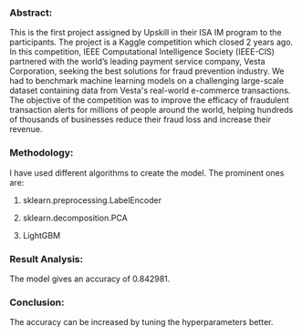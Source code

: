 ### Abstract:
This is the first project assigned by Upskill in their ISA IM program to the participants. The project is a Kaggle competition which closed 2 years ago.
In this competition,  IEEE Computational Intelligence Society (IEEE-CIS) partnered with the world’s leading payment service company, Vesta Corporation, seeking the best solutions for fraud prevention industry. We had to benchmark machine learning models on a challenging large-scale dataset containing data from Vesta's real-world e-commerce transactions. The objective of the competition was to improve the efficacy of fraudulent transaction alerts for millions of people around the world, helping hundreds of thousands of businesses reduce their fraud loss and increase their revenue.
### Methodology:
 I have used different algorithms to create the model. The prominent ones are:

1)	sklearn.preprocessing.LabelEncoder

2)	sklearn.decomposition.PCA

3)	LightGBM

### Result Analysis:
The model gives an accuracy of 0.842981.
### Conclusion:
The accuracy can be increased by tuning the hyperparameters better.
